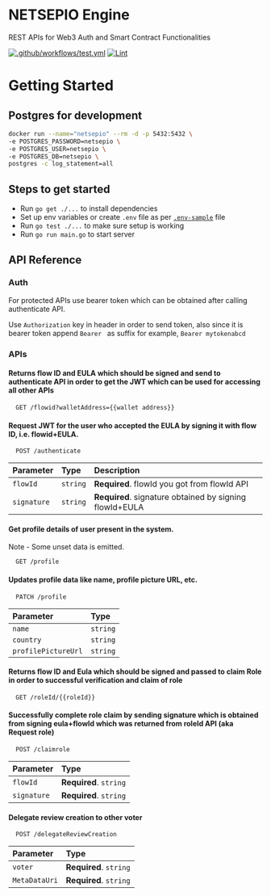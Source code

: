# NETSEPIO Engine

REST APIs for Web3 Auth and Smart Contract Functionalities

[![.github/workflows/test.yml](https://github.com/NetSepio/Engine/actions/workflows/test.yml/badge.svg)](https://github.com/NetSepio/gateway/actions/workflows/test.yml)
[![Lint](https://github.com/NetSepio/Engine/actions/workflows/lint.yml/badge.svg)](https://github.com/NetSepio/gateway/actions/workflows/lint.yml)

# Getting Started

## Postgres for development

```bash
docker run --name="netsepio" --rm -d -p 5432:5432 \
-e POSTGRES_PASSWORD=netsepio \
-e POSTGRES_USER=netsepio \
-e POSTGRES_DB=netsepio \
postgres -c log_statement=all
```

## Steps to get started

- Run `go get ./...` to install dependencies
- Set up env variables or create `.env` file as per [`.env-sample`](https://github.com/NetSepio/gateway/blob/main/.env-sample) file
- Run `go test ./...` to make sure setup is working
- Run `go run main.go` to start server

## API Reference

### Auth

For protected APIs use bearer token which can be obtained after calling authenticate API.

Use `Authorization` key in header in order to send token,
also since it is bearer token append `Bearer ` as suffix
for example, `Bearer mytokenabcd`

### APIs

#### Returns flow ID and EULA which should be signed and send to authenticate API in order to get the JWT which can be used for accessing all other APIs

```
  GET /flowid?walletAddress={{wallet address}}
```

#### Request JWT for the user who accepted the EULA by signing it with flow ID, i.e. flowid+EULA.

```
  POST /authenticate
```

| Parameter   | Type     | Description                                             |
| :---------- | :------- | :------------------------------------------------------ |
| `flowId`    | `string` | **Required**. flowId you got from flowId API            |
| `signature` | `string` | **Required**. signature obtained by signing flowId+EULA |

#### Get profile details of user present in the system.

Note - Some unset data is emitted.

```
  GET /profile
```

#### Updates profile data like name, profile picture URL, etc.

```
  PATCH /profile
```

| Parameter           | Type     |
| :------------------ | :------- |
| `name`              | `string` |
| `country`           | `string` |
| `profilePictureUrl` | `string` |

#### Returns flow ID and Eula which should be signed and passed to claim Role in order to successful verification and claim of role

```
  GET /roleId/{{roleId}}
```

#### Successfully complete role claim by sending signature which is obtained from signing eula+flowId which was returned from roleId API (aka Request role)

```
  POST /claimrole
```

| Parameter   | Type                   |
| :---------- | :--------------------- |
| `flowId`    | **Required**. `string` |
| `signature` | **Required**. `string` |

#### Delegate review creation to other voter

```
  POST /delegateReviewCreation
```

| Parameter     | Type                   |
| :------------ | :--------------------- |
| `voter`       | **Required**. `string` |
| `MetaDataUri` | **Required**. `string` |
